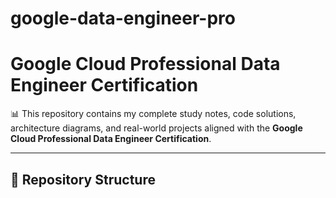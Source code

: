 # google-data-engineer-pro
# Google Cloud Professional Data Engineer Certification

📊 This repository contains my complete study notes, code solutions, architecture diagrams, and real-world projects aligned with the **Google Cloud Professional Data Engineer Certification**.

---

## 📁 Repository Structure


